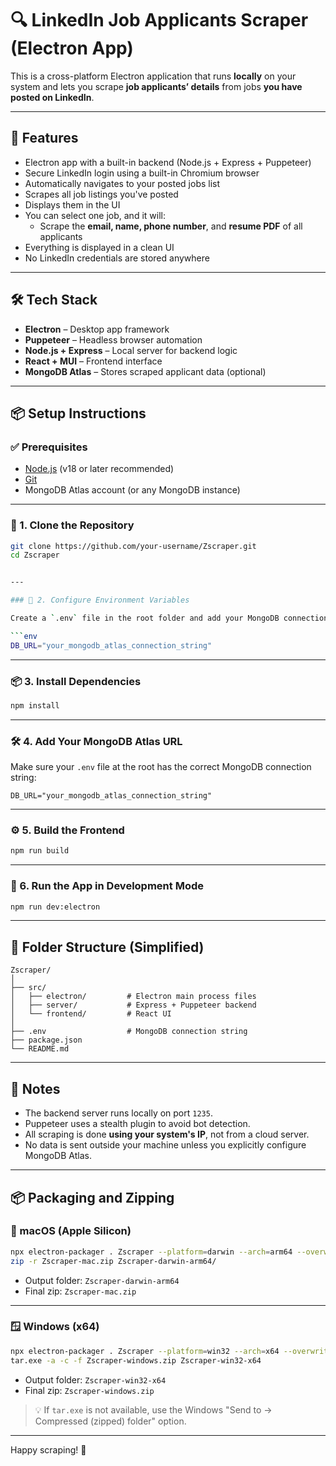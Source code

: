 # 🔍 LinkedIn Job Applicants Scraper (Electron App)

This is a cross-platform Electron application that runs **locally** on your system and lets you scrape **job applicants’ details** from jobs **you have posted on LinkedIn**.

---

## 🚀 Features

- Electron app with a built-in backend (Node.js + Express + Puppeteer)
- Secure LinkedIn login using a built-in Chromium browser
- Automatically navigates to your posted jobs list
- Scrapes all job listings you've posted
- Displays them in the UI
- You can select one job, and it will:
  - Scrape the **email, name, phone number**, and **resume PDF** of all applicants
- Everything is displayed in a clean UI
- No LinkedIn credentials are stored anywhere

---

## 🛠 Tech Stack

- **Electron** – Desktop app framework
- **Puppeteer** – Headless browser automation
- **Node.js + Express** – Local server for backend logic
- **React + MUI** – Frontend interface
- **MongoDB Atlas** – Stores scraped applicant data (optional)

---

## 📦 Setup Instructions

### ✅ Prerequisites

- [Node.js](https://nodejs.org/) (v18 or later recommended)
- [Git](https://git-scm.com/)
- MongoDB Atlas account (or any MongoDB instance)

---

### 🔧 1. Clone the Repository

```bash
git clone https://github.com/your-username/Zscraper.git
cd Zscraper


---

### 🔐 2. Configure Environment Variables

Create a `.env` file in the root folder and add your MongoDB connection string:

```env
DB_URL="your_mongodb_atlas_connection_string"
```

---

### 📦 3. Install Dependencies

```bash
npm install
```

---

### 🛠️ 4. Add Your MongoDB Atlas URL

Make sure your `.env` file at the root has the correct MongoDB connection string:

```env
DB_URL="your_mongodb_atlas_connection_string"
```

---

### ⚙️ 5. Build the Frontend

```bash
npm run build
```

---

### 🚀 6. Run the App in Development Mode

```bash
npm run dev:electron
```

---

## 📂 Folder Structure (Simplified)

```
Zscraper/
│
├── src/
│   ├── electron/         # Electron main process files
│   ├── server/           # Express + Puppeteer backend
│   └── frontend/         # React UI
│
├── .env                  # MongoDB connection string
├── package.json
└── README.md
```

---

## 📍 Notes

- The backend server runs locally on port `1235`.
- Puppeteer uses a stealth plugin to avoid bot detection.
- All scraping is done **using your system's IP**, not from a cloud server.
- No data is sent outside your machine unless you explicitly configure MongoDB Atlas.

---

## 📦 Packaging and Zipping

### 🍏 macOS (Apple Silicon)

```bash
npx electron-packager . Zscraper --platform=darwin --arch=arm64 --overwrite
zip -r Zscraper-mac.zip Zscraper-darwin-arm64/
```

- Output folder: `Zscraper-darwin-arm64`
- Final zip: `Zscraper-mac.zip`

---

### 🪟 Windows (x64)

```bash
npx electron-packager . Zscraper --platform=win32 --arch=x64 --overwrite
tar.exe -a -c -f Zscraper-windows.zip Zscraper-win32-x64
```

- Output folder: `Zscraper-win32-x64`
- Final zip: `Zscraper-windows.zip`

> 💡 If `tar.exe` is not available, use the Windows "Send to → Compressed (zipped) folder" option.

---

Happy scraping! 🧃
```
